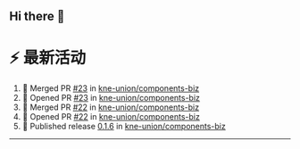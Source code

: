 ## Hi there 👋

<!--

**Here are some ideas to get you started:**

🙋‍♀️ A short introduction - what is your organization all about?
🌈 Contribution guidelines - how can the community get involved?
👩‍💻 Useful resources - where can the community find your docs? Is there anything else the community should know?
🍿 Fun facts - what does your team eat for breakfast?
🧙 Remember, you can do mighty things with the power of [Markdown](https://docs.github.com/github/writing-on-github/getting-started-with-writing-and-formatting-on-github/basic-writing-and-formatting-syntax)
-->


# ⚡ 最新活动

<!--START_SECTION:activity-->
1. 🎉 Merged PR [#23](https://github.com/kne-union/components-biz/pull/23) in [kne-union/components-biz](https://github.com/kne-union/components-biz)
2. 💪 Opened PR [#23](https://github.com/kne-union/components-biz/pull/23) in [kne-union/components-biz](https://github.com/kne-union/components-biz)
3. 🎉 Merged PR [#22](https://github.com/kne-union/components-biz/pull/22) in [kne-union/components-biz](https://github.com/kne-union/components-biz)
4. 💪 Opened PR [#22](https://github.com/kne-union/components-biz/pull/22) in [kne-union/components-biz](https://github.com/kne-union/components-biz)
5. 🚀 Published release [0.1.6](https://github.com/kne-union/components-biz/releases/tag/0.1.6) in [kne-union/components-biz](https://github.com/kne-union/components-biz)
<!--END_SECTION:activity-->

---
